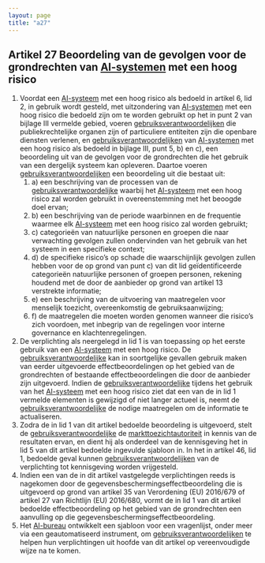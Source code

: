 ```yaml
---
layout: page
title: "a27"
---
```


## Artikel 27 Beoordeling van de gevolgen voor de grondrechten van [AI-systemen](a3.md#^ai-systeem) met een hoog risico

1. Voordat een [AI-systeem](a3.md#^ai-systeem) met een hoog risico als bedoeld in artikel 6, lid 2, in gebruik wordt gesteld, met uitzondering van [AI-systemen](a3.md#^ai-systeem) met een hoog risico die bedoeld zijn om te worden gebruikt op het in punt 2 van bijlage III vermelde gebied, voeren [gebruiksverantwoordelijken](a3.md#^gebruiksverantwoordelijke) die publiekrechtelijke organen zijn of particuliere entiteiten zijn die openbare diensten verlenen, en [gebruiksverantwoordelijken](a3.md#^gebruiksverantwoordelijke) van [AI-systemen](a3.md#^ai-systeem) met een hoog risico als bedoeld in bijlage III, punt 5, b) en c), een beoordeling uit van de gevolgen voor de grondrechten die het gebruik van een dergelijk systeem kan opleveren. Daartoe voeren [gebruiksverantwoordelijken](a3.md#^gebruiksverantwoordelijke) een beoordeling uit die bestaat uit:
	1. a) een beschrijving van de processen van de [gebruiksverantwoordelijke](a3.md#^gebruiksverantwoordelijke) waarbij het [AI-systeem](a3.md#^ai-systeem) met een hoog risico zal worden gebruikt in overeenstemming met het beoogde doel ervan;
	2. b) een beschrijving van de periode waarbinnen en de frequentie waarmee elk [AI-systeem](a3.md#^ai-systeem) met een hoog risico zal worden gebruikt;
	3. c) categorieën van natuurlijke personen en groepen die naar verwachting gevolgen zullen ondervinden van het gebruik van het systeem in een specifieke context;
	4. d) de specifieke risico’s op schade die waarschijnlijk gevolgen zullen hebben voor de op grond van punt c) van dit lid geïdentificeerde categorieën natuurlijke personen of groepen personen, rekening houdend met de door de aanbieder op grond van artikel 13 verstrekte informatie;
	5. e) een beschrijving van de uitvoering van maatregelen voor menselijk toezicht, overeenkomstig de gebruiksaanwijzing;
	6. f) de maatregelen die moeten worden genomen wanneer die risico’s zich voordoen, met inbegrip van de regelingen voor interne governance en klachtenregelingen.
2. De verplichting als neergelegd in lid 1 is van toepassing op het eerste gebruik van een [AI-systeem](a3.md#^ai-systeem) met een hoog risico. De [gebruiksverantwoordelijke](a3.md#^gebruiksverantwoordelijke) kan in soortgelijke gevallen gebruik maken van eerder uitgevoerde effectbeoordelingen op het gebied van de grondrechten of bestaande effectbeoordelingen die door de aanbieder zijn uitgevoerd. Indien de [gebruiksverantwoordelijke](a3.md#^gebruiksverantwoordelijke) tijdens het gebruik van het [AI-systeem](a3.md#^ai-systeem) met een hoog risico ziet dat een van de in lid 1 vermelde elementen is gewijzigd of niet langer actueel is, neemt de [gebruiksverantwoordelijke](a3.md#^gebruiksverantwoordelijke) de nodige maatregelen om de informatie te actualiseren.
3. Zodra de in lid 1 van dit artikel bedoelde beoordeling is uitgevoerd, stelt de [gebruiksverantwoordelijke](a3.md#^gebruiksverantwoordelijke) de [markttoezichtautoriteit](a3.md#^mta) in kennis van de resultaten ervan, en dient hij als onderdeel van de kennisgeving het in lid 5 van dit artikel bedoelde ingevulde sjabloon in. In het in artikel 46, lid 1, bedoelde geval kunnen [gebruiksverantwoordelijken](a3.md#^gebruiksverantwoordelijke) van de verplichting tot kennisgeving worden vrijgesteld.
4. Indien een van de in dit artikel vastgelegde verplichtingen reeds is nagekomen door de gegevensbeschermingseffectbeoordeling die is uitgevoerd op grond van artikel 35 van Verordening (EU) 2016/679 of artikel 27 van Richtlijn (EU) 2016/680, vormt de in lid 1 van dit artikel bedoelde effectbeoordeling op het gebied van de grondrechten een aanvulling op die gegevensbeschermingseffectbeoordeling.
5. Het [AI-bureau](a3.md#^aibur) ontwikkelt een sjabloon voor een vragenlijst, onder meer via een geautomatiseerd instrument, om [gebruiksverantwoordelijken](a3.md#^gebruiksverantwoordelijke) te helpen hun verplichtingen uit hoofde van dit artikel op vereenvoudigde wijze na te komen.